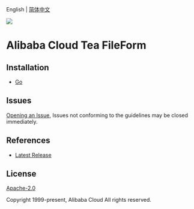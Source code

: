 English | [简体中文](README-CN.md)

![](https://aliyunsdk-pages.alicdn.com/icons/AlibabaCloud.svg)

# Alibaba Cloud Tea FileForm

## Installation
- [Go](./golang/README.md)

## Issues
[Opening an Issue](https://github.com/aliyun/tea-fileform/issues/new), Issues not conforming to the guidelines may be closed immediately.

## References
* [Latest Release](https://github.com/aliyun/tea-fileform)

## License
[Apache-2.0](http://www.apache.org/licenses/LICENSE-2.0)

Copyright 1999-present, Alibaba Cloud All rights reserved.